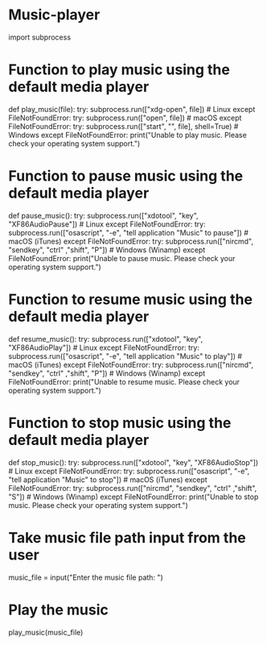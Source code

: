 # Music-player
import subprocess

# Function to play music using the default media player
def play_music(file):
    try:
        subprocess.run(["xdg-open", file])  # Linux
    except FileNotFoundError:
        try:
            subprocess.run(["open", file])  # macOS
        except FileNotFoundError:
            try:
                subprocess.run(["start", "", file], shell=True)  # Windows
            except FileNotFoundError:
                print("Unable to play music. Please check your operating system support.")

# Function to pause music using the default media player
def pause_music():
    try:
        subprocess.run(["xdotool", "key", "XF86AudioPause"])  # Linux
    except FileNotFoundError:
        try:
            subprocess.run(["osascript", "-e", "tell application \"Music\" to pause"])  # macOS (iTunes)
        except FileNotFoundError:
            try:
                subprocess.run(["nircmd", "sendkey", "ctrl" ,"shift", "P"])  # Windows (Winamp)
            except FileNotFoundError:
                print("Unable to pause music. Please check your operating system support.")

# Function to resume music using the default media player
def resume_music():
    try:
        subprocess.run(["xdotool", "key", "XF86AudioPlay"])  # Linux
    except FileNotFoundError:
        try:
            subprocess.run(["osascript", "-e", "tell application \"Music\" to play"])  # macOS (iTunes)
        except FileNotFoundError:
            try:
                subprocess.run(["nircmd", "sendkey", "ctrl" ,"shift", "P"])  # Windows (Winamp)
            except FileNotFoundError:
                print("Unable to resume music. Please check your operating system support.")

# Function to stop music using the default media player
def stop_music():
    try:
        subprocess.run(["xdotool", "key", "XF86AudioStop"])  # Linux
    except FileNotFoundError:
        try:
            subprocess.run(["osascript", "-e", "tell application \"Music\" to stop"])  # macOS (iTunes)
        except FileNotFoundError:
            try:
                subprocess.run(["nircmd", "sendkey", "ctrl" ,"shift", "S"])  # Windows (Winamp)
            except FileNotFoundError:
                print("Unable to stop music. Please check your operating system support.")

# Take music file path input from the user
music_file = input("Enter the music file path: ")

# Play the music
play_music(music_file)
